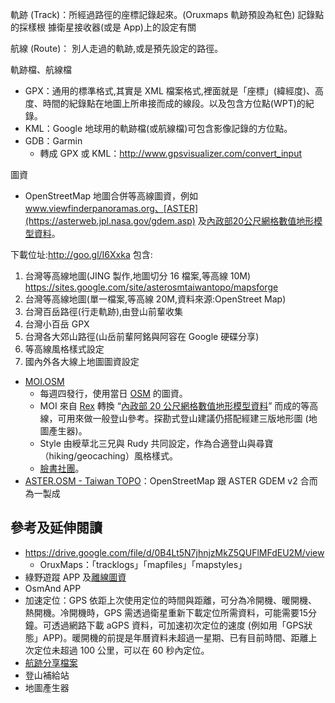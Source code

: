 

軌跡 (Track)：所經過路徑的座標記錄起來。(Oruxmaps 軌跡預設為紅色) 記錄點的採樣根
據衛星接收器(或是 App)上的設定有關

航線 (Route)： 別人走過的軌跡,或是預先設定的路徑。

軌跡檔、航線檔
* GPX：通用的標準格式,其實是 XML 檔案格式,裡面就是「座標」(緯經度)、高度、時間的紀錄點在地圖上所串接而成的線段。以及包含方位點(WPT)的紀錄。
* KML：Google 地球用的軌跡檔(或航線檔)可包含影像記錄的方位點。
* GDB：Garmin
	* 轉成 GPX 或 KML：http://www.gpsvisualizer.com/convert_input

圖資
* OpenStreetMap 地圖合併等高線圖資，例如 www.viewfinderpanoramas.org、[ASTER](https://asterweb.jpl.nasa.gov/gdem.asp) 及[內政部20公尺網格數值地形模型資料](http://data.gov.tw/node/35430)。

下載位址:http://goo.gl/I6Xxka 包含:
1. 台灣等高線地圖(JING 製作,地圖切分 16 檔案,等高線 10M)
https://sites.google.com/site/asterosmtaiwantopo/mapsforge
2. 台灣等高線地圖(單一檔案,等高線 20M,資料來源:OpenStreet Map)
3. 台灣百岳路徑(行走軌跡),由登山前輩收集
4. 台灣小百岳 GPX
5. 台灣各大郊山路徑(山岳前輩阿銘與阿容在 Google 硬碟分享)
6. 等高線風格樣式設定
7. 國內外各大線上地圖圖資設定

* [MOI.OSM](https://dl.dropboxusercontent.com/u/899714/maps/taiwan_topo.html)
	* 每週四發行，使用當日 [OSM](http://openstreetmap.tw) 的圖資。
	* MOI 來自 [Rex](http://blog.nutsfactory.net) 轉換 “[內政部 20 公尺網格數值地形模型資料](http://tgos.nat.gov.tw)” 而成的等高線，可用來做一般登山參考。探勘式登山建議仍搭配經建三版地形圖 (地圖產生器)。
	* Style 由綬草北三兄與 Rudy 共同設定，作為合適登山與尋寶（hiking/geocaching）風格樣式。
	* [臉書社團](facebook.groups/taiwan.topo)。
* [ASTER.OSM - Taiwan TOPO](https://sites.google.com/site/asterosmtaiwantopo/)：OpenStreetMap 跟 ASTER GDEM v2 合而為一製成

## 參考及延伸閱讀
* https://drive.google.com/file/d/0B4Lt5N7jhnjzMkZ5QUFlMFdEU2M/view
	* OruxMaps：「tracklogs」「mapfiles」「mapstyles」
* 綠野遊蹤 APP 及[離線圖資](http://sea.tokyo.idv.tw/?p=3004)
* OsmAnd APP
* 加速定位：GPS 依距上次使用定位的時間與距離，可分為冷開機、暖開機、熱開機。冷開機時，GPS 需透過衛星重新下載定位所需資料，可能需要15分鐘。可透過網路下載 aGPS 資料，可加速初次定位的速度 (例如用「GPS狀態」APP)。暖開機的前提是年曆資料未超過一星期、已有目前時間、距離上次定位未超過 100 公里，可以在 60 秒內定位。
* [航跡分享](https://www.facebook.com/groups/1631034120482669)[檔案](https://www.facebook.com/groups/1631034120482669/files/)
* 登山補給站
* 地圖產生器
